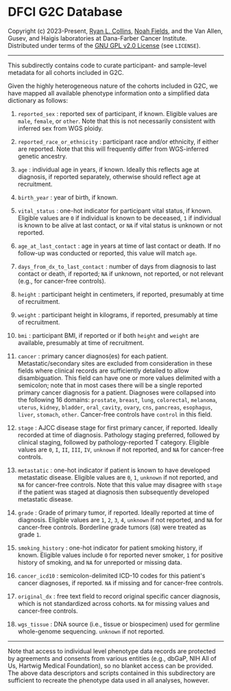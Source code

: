 # DFCI G2C Database

Copyright (c) 2023-Present, [Ryan L. Collins](mailto:Ryan_Collins@dfci.harvard.edu), [Noah Fields](mailto:noah_fields@dfci.harvard.edu), and the Van Allen, Gusev, and Haigis laboratories at Dana-Farber Cancer Institute.  
Distributed under terms of the [GNU GPL v2.0 License](/LICENSE) (see `LICENSE`).  


---  

This subdirectly contains code to curate participant- and sample-level metadata for all cohorts included in G2C.  

Given the highly heterogeneous nature of the cohorts included in G2C, we have mapped all available phenotype information onto a simplified data dictionary as follows:  

1. `reported_sex` : reported sex of participant, if known. Eligible values are `male`, `female`, or `other`. Note that this is not necessarily consistent with inferred sex from WGS ploidy.  

2. `reported_race_or_ethnicity` : participant race and/or ethnicity, if either are reported. Note that this will frequently differ from WGS-inferred genetic ancestry.  

3. `age` : individual age in years, if known. Ideally this reflects age at diagnosis, if reported separately, otherwise should reflect age at recruitment.  

4. `birth_year` : year of birth, if known.  

5. `vital_status` : one-hot indicator for participant vital status, if known. Eligible values are `0` if individual is known to be deceased, `1` if individual is known to be alive at last contact, or `NA` if vital status is unknown or not reported.  

6. `age_at_last_contact` : age in years at time of last contact or death. If no follow-up was conducted or reported, this value will match `age`.  

7. `days_from_dx_to_last_contact` : number of days from diagnosis to last contact or death, if reported; `NA` if unknown, not reported, or not relevant (e.g., for cancer-free controls).  

8. `height` : participant height in centimeters, if reported, presumably at time of recruitment.  

9. `weight` : participant height in kilograms, if reported, presumably at time of recruitment.  

10. `bmi` : participant BMI, if reported or if both `height` and `weight` are available, presumably at time of recruitment.  

11. `cancer` : primary cancer diagnos(es) for each patient. Metastatic/secondary sites are excluded from consideration in these fields where clinical records are sufficiently detailed to allow disambiguation. This field can have one or more values delimited with a semicolon; note that in most cases there will be a single reported primary cancer diagnosis for a patient. Diagnoses were collapsed into the following 16 domains: `prostate`, `breast`, `lung`, `colorectal`, `melanoma`, `uterus`, `kidney`, `bladder`, `oral_cavity`, `ovary`, `cns`, `pancreas`, `esophagus`, `liver`, `stomach`, `other`. Cancer-free controls have `control` in this field.  

12. `stage` : AJCC disease stage for first primary cancer, if reported. Ideally recorded at time of diagnosis. Pathology staging preferred, followed by clinical staging, followed by pathology-reported T category. Eligible values are `0`, `I`, `II`, `III`, `IV`, `unknown` if not reported, and `NA` for cancer-free controls.  

13. `metastatic` : one-hot indicator if patient is known to have developed metastatic disease. Eligible values are `0`, `1`, `unknown` if not reported, and `NA` for cancer-free controls. Note that this value may disagree with `stage` if the patient was staged at diagnosis then subsequently developed metastatic disease.  

14. `grade` : Grade of primary tumor, if reported. Ideally reported at time of diagnosis. Eligible values are `1`, `2`, `3`, `4`, `unknown` if not reported, and `NA` for cancer-free controls. Borderline grade tumors (`GB`) were treated as grade `1`.  

15. `smoking_history` : one-hot indicator for patient smoking history, if known. Eligible values include `0` for reported never smoker, `1` for positive history of smoking, and `NA` for unreported or missing data.  

16. `cancer_icd10` : semicolon-delimited ICD-10 codes for this patient's cancer diagnoses, if reported. `NA` if missing and for cancer-free controls.  

17. `original_dx` : free text field to record original specific cancer diagnosis, which is not standardized across cohorts. `NA` for missing values and cancer-free controls.  

18. `wgs_tissue` : DNA source (i.e., tissue or biospecimen) used for germline whole-genome sequencing. `unknown` if not reported.  

---  

Note that access to individual level phenotype data records are protected by agreements and consents from various entities (e.g., dbGaP, NIH All of Us, Hartwig Medical Foundation), so no blanket access can be provided. The above data descriptors and scripts contained in this subdirectory are sufficient to recreate the phenotype data used in all analyses, however.  

